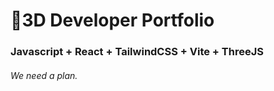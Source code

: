 # 🚀3D Developer Portfolio

### Javascript + React + TailwindCSS + Vite + ThreeJS
###### We need a plan.
